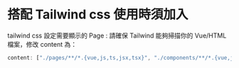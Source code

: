 # 搭配 Tailwind css 使用時須加入

tailwind css 設定需要顯示的 Page :
請確保 Tailwind 能夠掃描你的 Vue/HTML 檔案，修改 content 為：

```ts
content: ["./pages/**/*.{vue,js,ts,jsx,tsx}", "./components/**/*.{vue,js,ts,jsx,tsx}"],
```
